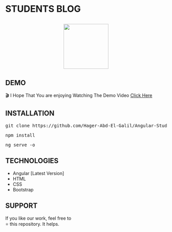 # STUDENTS BLOG
<p align="center" style="margin-top:6%;margin-bottom:6%;">
 <img style = "width:140px; height:140px;" src="/assets/Images/logo.png" />
</p>

## DEMO
🎬
I Hope That You are enjoying Watching The Demo Video 
[Click Here](https://user-images.githubusercontent.com/81237428/234349592-d167c68b-5440-4930-b3b0-01b2627ae884.mp4) 

## INSTALLATION
<pre>
git clone https://github.com/Hager-Abd-El-Galil/Angular-Students-Blog
</pre>

<pre>
npm install
</pre>

<pre>
ng serve -o
</pre>

## TECHNOLOGIES
- Angular [Latest Version]
- HTML
- CSS
- Bootstrap


## SUPPORT
If you like our work, feel free to </br>
⭐ this repository. It helps.
